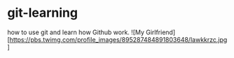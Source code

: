 # git-learning
how to use git and learn how Github work.
![My Girlfriend][https://pbs.twimg.com/profile_images/895287484891803648/lawkkrzc.jpg]
